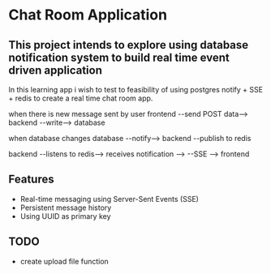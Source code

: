 # Chat Room Application

## This project intends to explore using database notification system to build real time event driven application
In this learning app i wish to test to feasibility of using postgres notify + SSE + redis to create a real time chat room app.

when there is new message sent by user
frontend --send POST data--> backend --write--> database

when database changes
database --notify--> backend --publish to redis

backend --listens to redis--> receives notification -->  --SSE --> frontend


## Features

- Real-time messaging using Server-Sent Events (SSE)
- Persistent message history
- Using UUID as primary key

## TODO 
- create upload file function
